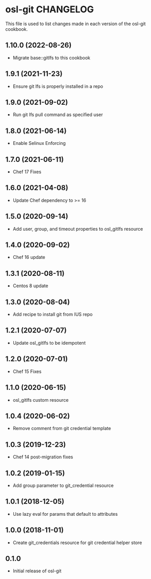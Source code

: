 osl-git CHANGELOG
=================
This file is used to list changes made in each version of the
osl-git cookbook.

1.10.0 (2022-08-26)
-------------------
- Migrate base::gitlfs to this cookbook

1.9.1 (2021-11-23)
------------------
- Ensure git lfs is properly installed in a repo

1.9.0 (2021-09-02)
------------------
- Run git lfs pull command as specified user

1.8.0 (2021-06-14)
------------------
- Enable Selinux Enforcing

1.7.0 (2021-06-11)
------------------
- Chef 17 Fixes

1.6.0 (2021-04-08)
------------------
- Update Chef dependency to >= 16

1.5.0 (2020-09-14)
------------------
- Add user, group, and timeout properties to osl_gitlfs resource

1.4.0 (2020-09-02)
------------------
- Chef 16 update

1.3.1 (2020-08-11)
------------------
- Centos 8 update

1.3.0 (2020-08-04)
------------------
- Add recipe to install git from IUS repo

1.2.1 (2020-07-07)
------------------
- Update osl_gitlfs to be idempotent

1.2.0 (2020-07-01)
------------------
- Chef 15 Fixes

1.1.0 (2020-06-15)
------------------
- osl_gitlfs custom resource

1.0.4 (2020-06-02)
------------------
- Remove comment from git credential template

1.0.3 (2019-12-23)
------------------
- Chef 14 post-migration fixes

1.0.2 (2019-01-15)
------------------
- Add group parameter to git_credential resource

1.0.1 (2018-12-05)
------------------
- Use lazy eval for params that default to attributes

1.0.0 (2018-11-01)
------------------
- Create git_credentials resource for git credential helper store

0.1.0
-----
- Initial release of osl-git

